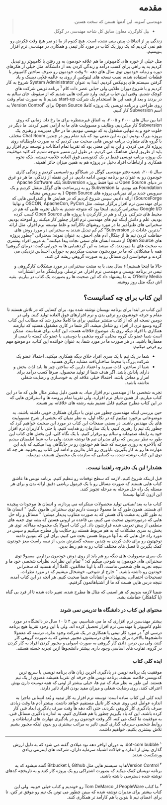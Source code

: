 
<div dir="rtl">

# مقدمه
</div>

<div dir="rtl">

> مهندسی آسونه. این آدمها هستن که سخت هستن. 
> - بیل کاوگرن، معاون سابق کل شاخه مهندسی در گوگل

زندگی پر از اتفاقات پیش بینی نشده است. هیچ کدوم از ما دو نفر هیچ وقت فکرش رو هم نمی کردیم که یک روز یک کتاب در مورد کار تیمی و همکاری در مهندسی نرم افزار بنویسیم. 

مثل خیلی از خوره های کامپیوتر، ما هم علاقه خودمون به ور رفتن با کامپیوتر رو تبدیل کردیم به یه راهی برای کسب درآمد و زندگی کردن بعد از دانشگاه. مثل خیلی از هکرهای دوره و زمانه خودمون توی سال های دهه ۹۰ وقت خودمون رو صرف ساختن کامپیوتر با قطعات استفاده شده، نصب نسخه های  لینوکس از روی یه عالمه فلاپی دیسک و یاد گرفتن سیستم های یونیکس کردیم. ابتدا به عنوان
System Administrator
شروع به کار کردیم و با شروع دوران طلایی ولی حبابی عصر دات کام
<sup>1</sup> 
برنامه نویس شرکت های کوچک شدیم. وقتی این حباب ترکید، وارد شرکت هایی شدیم که از سقوط، جان سالم به در بردند 
و بعد از همه این ها استخدام یک شرکت 
start-up
شدیم تا به صورت تمام وقت روی طراحی و برنامه نویسی یک پروژه کاملا 
Open Source 
برای 
Version Control<sup>۲</sup>
به اسم 
Subversion
کار کنیم.

اما بین سال های ۲۰۰۰ و ۲۰۰۵، یه اتفاق غیرمنتظره برای ما رخ داد. زمانی که روی 
Subversion
کار میکردیم، وظایف و مسوولیت های ما به آرامی تغییر کردند. ما دیگر در خلوت خود و به تنهایی مشغول به کد نویسی نبودیم. ما در حال مدیریت و رهبری یک پروژه بزرگ بودیم. این به این معنی بود که باید تمام روز در چندین 
Chat Room
مختلف با گروه های متفاوت برنامه نویس هایی صحبت می کردیم که به صورت داوطلبانه روی پروژه کار می کردن. و این به این معنی بود که تقریبا تمام امکانات و  توسعه نرم افزار رو باید از طریق ایمیل هماهنگ می کردیم. در طول این مسیر متوجه شدیم که کلید موفقیت یک پروژه برنامه نویسی فقط در یک کدنویسی فوق العاده خلاصه نمیشه، بلکه نحوه همکاری و ارتباطات افراد دخیل در پروژه هم به همین میزان حائز اهمیته. 

سال ۲۰۰۵، شعبه دفتر مهندسی گوگل در شیکاگو رو تاسیسی کردیم و زندگی کاری خودمون رو به عنوان دو برنامه نویس ادامه دادیم. در این نقطه از زندگی، ما هر دو غرق در دنیای 
Open Source
نه تنها فقط پروژه 
Subversion
بلکه 
Apache Software Foundation
هم بودیم. 
ما 
Subversion
رو به زیرساخت های گوگل منتقل کردیم و یک سرویس جدید برای میزبانی پروژه های 
Open Source
( یه سرویس مشابه SourceForge)
ارائه دادیم. 
سپس شروع کردیم که در همایش ها و کنفرانس هایی که برای مهندسین نرم افزار برگزار میشد، مثل 
OSCON, ApacheCon, PyCon
و نهایتا 
Google I/O
سخنرانی کردیم.
اینجا بود که متوجه شدیم به دلیل تجربه هایی که هم در محیط های شرکتی بزرگ و هم در کارکردن با پروژه های 
Open Source 
کسب کرده بودیم، علم و دانش اینکه تیم های مهندسی نرم افزار چطور کار میکنند رو آموخته بودیم.
سخنرانی های طنزآمیز ما در مورد روشهای ناکارآمد و غلط توسعه نرم افزار، مثل ارائه
"بدترین عادات در Subversion"
کم کم تبدیل شدند به سخنرانی در مورد روش های حفاظت کردن تیم ها از چنگال آدم های احمق. به عنوان نمونه:‌ سخنرانی
"چطور پروژه های Open Source از دست انسان های سمی نجات پیدا میکنند."
به مرور افراد بیشتری به صحبت های ما میومدند، که میشد به این گردهمایی ها یه جورایی گفت: درمان گروهی!
همه با مشکلاتی که ما در موردشون صحبت میکردیم یه جورایی احساس نزدیکی می کردند و میخواستن این مسائل رو به صورت گروهی ریشه کن کنند. 

حالا ما اینجا هستیم! ۶ سال بعد، با یه مشت سخنرانی در مورد مشکلات کارگروهی و تیمی در برنامه نویسی و مهندسی نرم افزار. مر ترسلر، ویرایشگر ما در انتشارات
O’Reilly Media
به ما پیشنهاد داد که این صحبت ها رو بصورت یک کتاب در بیاریم. بقیه اش دیگه مثل روز روشنه.

## این کتاب برای چه کسانیست؟
این کتاب در ابتدا برای برنامه نویسان نوشته شده بود.  برای کسایی که در تلاش هستند تا مقام و حرفه خودشون رو ترقی بدن و نرم افزارهای فوق العاده تولید کنند. ولی در دومین نسخه ای که از کتاب منتشر میکنیم، برای ما کاملا محرز شد که مطالب این کتاب گروه وسیع تری از افراد رو شامل میشه. اگر شما در کاری مشغول هستید که نیازمند همکاری با افراد دیگه روی یک موضوع خلاقانه هست، این کتاب برای شماست. ممکن است شما عضو یک گروه محلی، گروه مذهبی یا دوستی، یا عضو یک کمیته یا تیمی از معمارها باشید. در هر صورت ما در مورد شما، به عنوان خواننده این کتاب، دو موضع مهم رو فرض میکنیم: 

- شما در یک تیم با یک سری افراد خلاق دیگه همکاری میکنید. احتمالا عضو یک شرکت بزرگ یا محیط ساختاریافته مشابه دیگری هستید. 
- شما از ساختن، لذت میبرید و اعتقاد دارین که ساختن چیز ها باید لذت بخش و دارای پاداش باشد. اگر هدف شما از تولید محصول، صرفا کسب درآمد برای امرار و معاش باشه، احتمالا خیلی علاقه ای به خودسازی و رضایت شغلی نداشته باشید. 

تجربه شخصی ما از مهندسی نرم افزار میاد. به همین دلیل بیشتر مثال هایی که ما در این کتاب میاریم، از همین دنیای نرم افزاره. ولی تقریبا تمام پروسه ها و استراتژی هایی که در این کتاب مطرح میکنیم قابل تعمیم بقیه رشته های خلاقانه نیز هست.

حین بررسی اینکه مهندسین چطور می تونن با دیگران همکاری خوبی داشته باشند، به موضوعاتی برخورد میکنیم که در نکاه اول، به نظر نمیان که بخشی از شرح مسوولیت های یک مهندس باشند. در بعضی صفحات این کتاب در مورد این صحبت خواهیم کرد که چطور یک تیم را رهبری کنیم، یا یک سازمان رو هدایت کنیم، یا حتی با کاربران نرم افزار خود یه رابطه صمیمانه و سالم رو برقرار کنیم. با یک نگاه کلی، این بخش های کتاب این طور به نظر میرسن که برای مدیران تیم ها نوشته شدند، ولی ما به شما اطمینان میدیم که بالاخره یه روزی میرسه که شما هم خودتون رو در جایگاهی پیدا میکنید که باید این مهارت ها رو به کار بگیرین. ناباوری رو کنار بذارین و ادامه این کتاب رو بخونید. هر چه که توی این کتاب نوشته شده، به کسایی که سازنده یک محصول هستند، مرتبطه. 

### هشدار! این یک دفترچه راهنما نیست.
قبل ازینکه شروع کنیم، لازمه که سطح توقعات رو تنظیم کنیم. برنامه نویس ها عاشق کتاب هایی هستند که صورت مسائل رو با یک فرمول ریاضی دقیق ارائه بدن و برای هر مسئله یک راه حل مرحله به مرحله تجویز کنند. 
<br>
این ازون کتابها نیست!

کتاب ما به بعد *انسانی* تولید محصولات مبتکرانه می پردازه، و انسان ها موجودات پیچیده ای هستند. همون طور که ما معمولا دوست داریم توی سخنرانی هامون بگیم: ‌"
انسان ها به طور کلی یه مشت باگ هستن که به صورت متناوب پدیدار میشن!
"
مسائل و راه حل هایی که درموردشون صحبت می کنیم، بی قاعده تر ازونی هستن که بشه توی جعبه های منطقی از پیش تعریف شده قرارشون داد. این کتاب اصولا یک مجموعه مقالاته. توی هر بخش یه سری مشکلات که به هم مربوط هستند رو حکایت وار مطرح میکنیم و سپس در مورد راه حل هایی که به آنها مربوط هستن بحث می کنیم. برای این که بتونین دامنه توجهتون رو برای دقت کردن به چندین صفحه گسترش بدین، از نیمه راست مغز خودتون کمک بگیرین تا فصل های مختلف کتاب رو به هم ربط بدین. 

یک سری مسوولیت های دیگه رو هم باید از روی دوش خودمون برداریم. معمولا توی سخنرانی های خودمون به شوخی میگیم که: "
تمام این نظرات، نظرات شخصی خود ما و نتیجه تجربه های شخصی ماست. اگه با اونا مخالفین، کاملا آزاد هستید که سخنرانی خودتون رو داشته باشید.
"
خارج از شوخی، خوشحال میشیم که در مورد نظرات، تصحیحات احتمالی، پیشنهادات و انتقادات شما صحبت کنیم. 
هر آنچه در این کتاب آمده، نتیجه درس هایی هست که ما از اشتباهاتمون گرفتیم. 

ضمنا لازمه بدونیم که هر اسمی که مثال ها مطرح شده، تغییر داده شده تا از فرد بی گناه (یا گناهکار) 
حفاظت بشه.

### محتوای این کتاب در دانشگاه ها تدریس نمی شوند
بیشتر مهندسین نرم افزاری که ما می شناسیم، بین ۴ تا 
۱۰
سال در دانشگاه در مورد علوم کامپیوتر یا مهندسی نرم افزار تحصیل کرده اند. ولی با این وجود تقریبا هیچ برنامه درسی ای<sup>۳</sup> در مورد کار تیمی یا همکاری در یک شرکت وجود نداره. درسته که معمولا دانشجوها بالاخره برای پروژه های درسیشون مجبور میشن که به صورت گروهی کار کنند، ولی بین درس دادن کار گروهی به صورت اصولی و مجبور کردن افراد به کار کردن در گروه، تفاوت های اساسی وجود داره. بیشتر دانشجوها ازین تجربه خسته هستند.

### ایده کلی کتاب
موفقیت یک برنامه نویس در یادگیری آخرین زبان های برنامه نویسی یا سریع ترین کدنویسی خلاصه نمیشه. برنامه نویس های حرفه ای تقریبا همیشه عضوی از یک تیم هستند. این طور به نظر میاد که تیم ها، خیلی بیشتر از اونی که همه دوست دارن بهش اعتراف کنند، روی رضایت شغلی و میزان مفید بودن افراد تاثیر دارند. 

ایده کلی این کتاب ساده است: توسعه نرم افزار یه کار تیمیه و بُعد انسانی ماجرا به اندازه عوامل فنی روی نتیجه کار تاثیل مستقیم خواهد داشت. بیشتر آدم ها وقت زیادی صرف یادگیری کار گروهی نکردند، حتی اگه دهه ها وقت صرف یادگیری ابعاد فنی کار کرده باشند. این که یاد بگیریم چطور با هم همکاری کنیم، به اندازه یادگیری مسائل فنی، به موفقیت ما کمک می کنه. اگر وقت خودمون رو در یادگیری مهارت های ارتباطات و روابط شحصی سرمایه گذاری کنیم، تاثیر به مراتب بیشتری رو بدون اینکه مجبور بشیم تلاش بیشتری بکنیم، خواهیم داشت. 

---

<sup>۱</sup> dot-com bubble: به دوران اواخر دهه نود میلادی گفته می شود که به دلیل ارزش گذاری بیش از اندازه و خیالات اشتباه سرمایه داران، شرکت های اینترنتی زیادی ورشکست شدند.

<sup>۲</sup> Version Controlها به سیستم هایی مثل Github یا Bitbucket گفته میشود که به برنامه نویسان کمک میکند که بصورت اشتراکی رو یک پروژه کار کنند و به تاریخچه کدهای نوشته شده دسترسی داشته باشند.

<sup>۳</sup>
ما کتاب PeopleWare
از 
Tom DeMarco
رو خوندیم و کتاب خیلی خوبیه. ولی این کتاب بیشتر برای مدیران نوشته شده که ببینن چطور می تونن یک تیم رو موفق تر کنن، تا برای اعضای تیم تا بتونن با هم کارآمد تر همکاری کنند.

</div>



